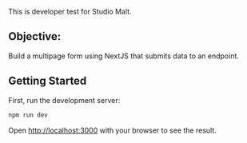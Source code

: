 This is developer test for Studio Malt.

## Objective:

Build a multipage form using NextJS that submits data to an endpoint.

## Getting Started

First, run the development server:

```bash
npm run dev
```

Open [http://localhost:3000](http://localhost:3000/visits) with your browser to see the result.
